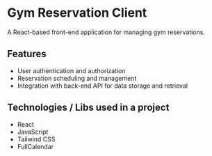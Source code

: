 # Gym Reservation Client
A React-based front-end application for managing gym reservations.

## Features
- User authentication and authorization
- Reservation scheduling and management
- Integration with back-end API for data storage and retrieval
## Technologies / Libs used in a project
- React
- JavaScript
- Tailwind CSS
- FullCalendar